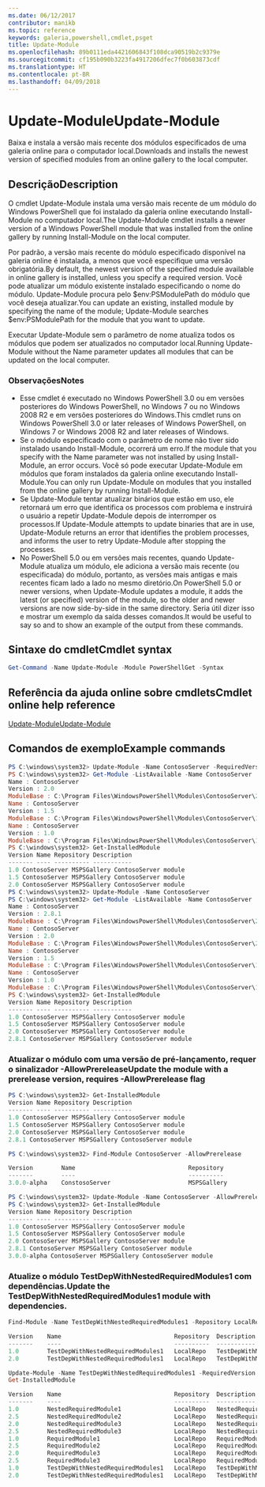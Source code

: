 ```yaml
---
ms.date: 06/12/2017
contributor: manikb
ms.topic: reference
keywords: galeria,powershell,cmdlet,psget
title: Update-Module
ms.openlocfilehash: 89b0111eda4421606843f108dca90519b2c9379e
ms.sourcegitcommit: cf195b090b3223fa4917206dfec7f0b603873cdf
ms.translationtype: HT
ms.contentlocale: pt-BR
ms.lasthandoff: 04/09/2018
---
```

# <a name="update-module"></a><span data-ttu-id="ebbe5-103">Update-Module</span><span class="sxs-lookup"><span data-stu-id="ebbe5-103">Update-Module</span></span>

<span data-ttu-id="ebbe5-104">Baixa e instala a versão mais recente dos módulos especificados de uma galeria online para o computador local.</span><span class="sxs-lookup"><span data-stu-id="ebbe5-104">Downloads and installs the newest version of specified modules from an online gallery to the local computer.</span></span>

## <a name="description"></a><span data-ttu-id="ebbe5-105">Descrição</span><span class="sxs-lookup"><span data-stu-id="ebbe5-105">Description</span></span>

<span data-ttu-id="ebbe5-106">O cmdlet Update-Module instala uma versão mais recente de um módulo do Windows PowerShell que foi instalado da galeria online executando Install-Module no computador local.</span><span class="sxs-lookup"><span data-stu-id="ebbe5-106">The Update-Module cmdlet installs a newer version of a Windows PowerShell module that was installed from the online gallery by running Install-Module on the local computer.</span></span>

<span data-ttu-id="ebbe5-107">Por padrão, a versão mais recente do módulo especificado disponível na galeria online é instalada, a menos que você especifique uma versão obrigatória.</span><span class="sxs-lookup"><span data-stu-id="ebbe5-107">By default, the newest version of the specified module available in online gallery is installed, unless you specify a required version.</span></span> <span data-ttu-id="ebbe5-108">Você pode atualizar um módulo existente instalado especificando o nome do módulo. Update-Module procura pelo $env:PSModulePath do módulo que você deseja atualizar.</span><span class="sxs-lookup"><span data-stu-id="ebbe5-108">You can update an existing, installed module by specifying the name of the module; Update-Module searches $env:PSModulePath for the module that you want to update.</span></span>

<span data-ttu-id="ebbe5-109">Executar Update-Module sem o parâmetro de nome atualiza todos os módulos que podem ser atualizados no computador local.</span><span class="sxs-lookup"><span data-stu-id="ebbe5-109">Running Update-Module without the Name parameter updates all modules that can be updated on the local computer.</span></span>

### <a name="notes"></a><span data-ttu-id="ebbe5-110">Observações</span><span class="sxs-lookup"><span data-stu-id="ebbe5-110">Notes</span></span>

- <span data-ttu-id="ebbe5-111">Esse cmdlet é executado no Windows PowerShell 3.0 ou em versões posteriores do Windows PowerShell, no Windows 7 ou no Windows 2008 R2 e em versões posteriores do Windows.</span><span class="sxs-lookup"><span data-stu-id="ebbe5-111">This cmdlet runs on Windows PowerShell 3.0 or later releases of Windows PowerShell, on Windows 7 or Windows 2008 R2 and later releases of Windows.</span></span>
- <span data-ttu-id="ebbe5-112">Se o módulo especificado com o parâmetro de nome não tiver sido instalado usando Install-Module, ocorrerá um erro.</span><span class="sxs-lookup"><span data-stu-id="ebbe5-112">If the module that you specify with the Name parameter was not installed by using Install-Module, an error occurs.</span></span> <span data-ttu-id="ebbe5-113">Você só pode executar Update-Module em módulos que foram instalados da galeria online executando Install-Module.</span><span class="sxs-lookup"><span data-stu-id="ebbe5-113">You can only run Update-Module on modules that you installed from the online gallery by running Install-Module.</span></span>
- <span data-ttu-id="ebbe5-114">Se Update-Module tentar atualizar binários que estão em uso, ele retornará um erro que identifica os processos com problema e instruirá o usuário a repetir Update-Module depois de interromper os processos.</span><span class="sxs-lookup"><span data-stu-id="ebbe5-114">If Update-Module attempts to update binaries that are in use, Update-Module returns an error that identifies the problem processes, and informs the user to retry Update-Module after stopping the processes.</span></span>
- <span data-ttu-id="ebbe5-115">No PowerShell 5.0 ou em versões mais recentes, quando Update-Module atualiza um módulo, ele adiciona a versão mais recente (ou especificada) do módulo, portanto, as versões mais antigas e mais recentes ficam lado a lado no mesmo diretório.</span><span class="sxs-lookup"><span data-stu-id="ebbe5-115">On PowerShell 5.0 or newer versions, when Update-Module updates a module, it adds the latest (or specified) version of the module, so the older and newer versions are now side-by-side in the same directory.</span></span> <span data-ttu-id="ebbe5-116">Seria útil dizer isso e mostrar um exemplo da saída desses comandos.</span><span class="sxs-lookup"><span data-stu-id="ebbe5-116">It would be useful to say so and to show an example of the output from these commands.</span></span>


## <a name="cmdlet-syntax"></a><span data-ttu-id="ebbe5-117">Sintaxe do cmdlet</span><span class="sxs-lookup"><span data-stu-id="ebbe5-117">Cmdlet syntax</span></span>
```powershell
Get-Command -Name Update-Module -Module PowerShellGet -Syntax
```

## <a name="cmdlet-online-help-reference"></a><span data-ttu-id="ebbe5-118">Referência da ajuda online sobre cmdlets</span><span class="sxs-lookup"><span data-stu-id="ebbe5-118">Cmdlet online help reference</span></span>

[<span data-ttu-id="ebbe5-119">Update-Module</span><span class="sxs-lookup"><span data-stu-id="ebbe5-119">Update-Module</span></span>](http://go.microsoft.com/fwlink/?LinkID=398576)


## <a name="example-commands"></a><span data-ttu-id="ebbe5-120">Comandos de exemplo</span><span class="sxs-lookup"><span data-stu-id="ebbe5-120">Example commands</span></span>

```powershell
PS C:\windows\system32> Update-Module -Name ContosoServer -RequiredVersion 1.5
PS C:\windows\system32> Get-Module -ListAvailable -Name ContosoServer | Format-List Name,Version,ModuleBase
Name : ContosoServer
Version : 2.0
ModuleBase : C:\Program Files\WindowsPowerShell\Modules\ContosoServer\2.0
Name : ContosoServer
Version : 1.5
ModuleBase : C:\Program Files\WindowsPowerShell\Modules\ContosoServer\1.5
Name : ContosoServer
Version : 1.0
ModuleBase : C:\Program Files\WindowsPowerShell\Modules\ContosoServer\1.0
PS C:\windows\system32> Get-InstalledModule
Version Name Repository Description
------- ---- ---------- -----------
1.0 ContosoServer MSPSGallery ContosoServer module
1.5 ContosoServer MSPSGallery ContosoServer module
2.0 ContosoServer MSPSGallery ContosoServer module
PS C:\windows\system32> Update-Module -Name ContosoServer
PS C:\windows\system32> Get-Module -ListAvailable -Name ContosoServer | Format-List Name,Version,ModuleBase
Name : ContosoServer
Version : 2.8.1
ModuleBase : C:\Program Files\WindowsPowerShell\Modules\ContosoServer\2.8.1
Name : ContosoServer
Version : 2.0
ModuleBase : C:\Program Files\WindowsPowerShell\Modules\ContosoServer\2.0
Name : ContosoServer
Version : 1.5
ModuleBase : C:\Program Files\WindowsPowerShell\Modules\ContosoServer\1.5
Name : ContosoServer
Version : 1.0
ModuleBase : C:\Program Files\WindowsPowerShell\Modules\ContosoServer\1.0
PS C:\windows\system32> Get-InstalledModule
Version Name Repository Description
------- ---- ---------- -----------
1.0 ContosoServer MSPSGallery ContosoServer module
1.5 ContosoServer MSPSGallery ContosoServer module
2.0 ContosoServer MSPSGallery ContosoServer module
2.8.1 ContosoServer MSPSGallery ContosoServer module
```

### <a name="update-the-module-with-a-prerelease-version-requires--allowprerelease-flag"></a><span data-ttu-id="ebbe5-121">Atualizar o módulo com uma versão de pré-lançamento, requer o sinalizador -AllowPrerelease</span><span class="sxs-lookup"><span data-stu-id="ebbe5-121">Update the module with a prerelease version, requires -AllowPrerelease flag</span></span>
```powershell
PS C:\windows\system32> Get-InstalledModule
Version Name Repository Description
------- ---- ---------- -----------
1.0 ContosoServer MSPSGallery ContosoServer module
1.5 ContosoServer MSPSGallery ContosoServer module
2.0 ContosoServer MSPSGallery ContosoServer module
2.8.1 ContosoServer MSPSGallery ContosoServer module

PS C:\windows\system32> Find-Module ContosoServer -AllowPrerelease

Version        Name                                Repository           Description
-------        ----                                ----------           -----------
3.0.0-alpha    ConstosoServer                      MSPSGallery          The PowerShell Contoso Server deployment tools...

PS C:\windows\system32> Update-Module -Name ContosoServer -AllowPrerelease
PS C:\windows\system32> Get-InstalledModule
Version Name Repository Description
------- ---- ---------- -----------
1.0 ContosoServer MSPSGallery ContosoServer module
1.5 ContosoServer MSPSGallery ContosoServer module
2.0 ContosoServer MSPSGallery ContosoServer module
2.8.1 ContosoServer MSPSGallery ContosoServer module
3.0.0-alpha ContosoServer MSPSGallery ContosoServer module

```


### <a name="update-the-testdepwithnestedrequiredmodules1-module-with-dependencies"></a><span data-ttu-id="ebbe5-122">Atualize o módulo TestDepWithNestedRequiredModules1 com dependências.</span><span class="sxs-lookup"><span data-stu-id="ebbe5-122">Update the TestDepWithNestedRequiredModules1 module with dependencies.</span></span>
```powershell
Find-Module -Name TestDepWithNestedRequiredModules1 -Repository LocalRepo -AllVersions

Version    Name                                Repository  Description
-------    ----                                ----------  -----------
1.0        TestDepWithNestedRequiredModules1   LocalRepo   TestDepWithNestedRequiredModules1 module
2.0        TestDepWithNestedRequiredModules1   LocalRepo   TestDepWithNestedRequiredModules1 module

Update-Module -Name TestDepWithNestedRequiredModules1 -RequiredVersion 2.0
Get-InstalledModule

Version    Name                                Repository  Description
-------    ----                                ----------  -----------
1.0        NestedRequiredModule1               LocalRepo   NestedRequiredModule1 module
2.5        NestedRequiredModule2               LocalRepo   NestedRequiredModule2 module
2.0        NestedRequiredModule3               LocalRepo   NestedRequiredModule3 module
2.5        NestedRequiredModule3               LocalRepo   NestedRequiredModule3 module
1.0        RequiredModule1                     LocalRepo   RequiredModule1 module
2.5        RequiredModule2                     LocalRepo   RequiredModule2 module
2.0        RequiredModule3                     LocalRepo   RequiredModule3 module
2.5        RequiredModule3                     LocalRepo   RequiredModule3 module
1.0        TestDepWithNestedRequiredModules1   LocalRepo   TestDepWithNestedRequiredModules1 module
2.0        TestDepWithNestedRequiredModules1   LocalRepo   TestDepWithNestedRequiredModules1 module



```